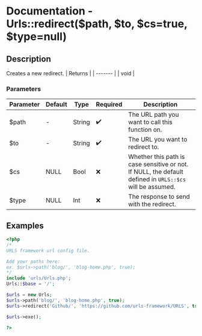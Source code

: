 # Documentation - Urls::redirect($path, $to, $cs=true, $type=null)
## Description
Creates a new redirect.
| Returns |
| ------- |
|  void   |

### Parameters
| Parameter | Default |  Type  |      Required      | Description |
| --------- | ------- | ------ | ------------------ | ----------- |
|   $path   | -       | String | :heavy_check_mark: | The URL path you want to call this function on. |
|   $to     | -       | String | :heavy_check_mark: | The URL you want to redirect to. |
|   $cs     | NULL    | Bool   | :x:                | Whether this path is case sensitive or not. If NULL, the default defined in `URLS::$cs` will be assumed. |
|   $type   | NULL    | Int    | :x:                | The response to send with the redirect. |
## Examples
```PHP
<?php
/*
URLS framework url config file.

Add your paths here:
ex. $urls->path('blog/', 'blog-home.php', true);
*/
include 'urls/Urls.php';
Urls::$base = '/';

$urls = new Urls;
$urls->path('blog/', 'blog-home.php', true);
$urls->redirect('Github/', 'https://github.com/urls-framework/URLS', true, 301);

$urls->exe();

?>
```
